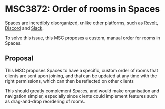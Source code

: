 # MSC3872: Order of rooms in Spaces

Spaces are incredibly disorganized, unlike other platforms, such as [Revolt](https://revolt.chat), [Discord](https://discord.com) and [Slack](https://slack.com).

To solve this issue, this MSC proposes a custom, manual order for rooms in Spaces.

## Proposal

This MSC proposes Spaces to have a specific, custom order of rooms that clients are sent upon joining, and that can be updated at any time with the right permissions, which can then be reflected on other clients

This should greatly complement Spaces, and would make organisation and navigation simpler, especially since clients could implement features such as drag-and-drop reordering of rooms.
